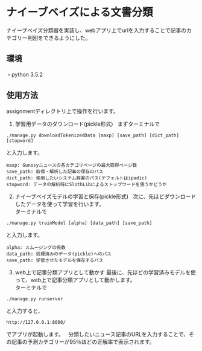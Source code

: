 # ナイーブベイズによる文書分類
ナイーブベイズ分類器を実装し、webアプリ上でurlを入力することで記事のカテゴリー判別をできるようにした。

## 環境
・python 3.5.2

## 使用方法
assignmentディレクトリ上で操作を行います。

1. 学習用データのダウンロード(pickle形式)  
まずターミナルで

```terminal
./manage.py downloadTokenizedData [maxp] [save_path] [dict_path] [stopword]
```

と入力します。

```
maxp: Gunosyニュースの各カテゴリページの最大取得ページ数
save_path: 取得・解析した記事の保存のパス
dict_path: 使用したいシステム辞書のパス(デフォルトはipadic)
stopword: データの解析時にSlothLibによるストップワードを使うかどうか
```

2. ナイーブベイズモデルの学習と保存(pickle形式)  
次に、先ほどダウンロードしたデータを使って学習を行います。  
ターミナルで

```terminal
./manage.py trainModel [alpha] [data_path] [save_path]
```

と入力します。

```
alpha: スムージングの係数
data_path: 処理済みのデータ(pickle)へのパス
save_path: 学習させたモデルを保存するパス
```

3. web上で記事分類アプリとして動かす
最後に、先ほどの学習済みモデルを使って、web上で記事分類アプリとして動かします。  
ターミナルで

```
./manage.py runserver
```

と入力すると、

```
http://127.0.0.1:8000/
```

でアプリが起動します。  
分類したいニュース記事のURLを入力することで、その記事の予測カテゴリーが95％ほどの正解率で表示されます。



